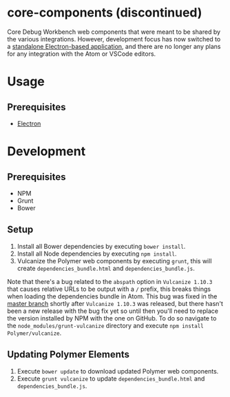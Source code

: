 # core-components (discontinued)
Core Debug Workbench web components that were meant to be shared by the various integrations.
However, development focus has now switched to a
[standalone Electron-based application](https://github.com/debugworkbench/hydragon), and
there are no longer any plans for any integration with the Atom or VSCode editors.

Usage
=====

Prerequisites
-------------
- [Electron](https://github.com/atom/electron/)

Development
===========

Prerequisites
-------------
- NPM
- Grunt
- Bower

Setup
-----
1. Install all Bower dependencies by executing `bower install`.
2. Install all Node dependencies by executing `npm install`.
3. Vulcanize the Polymer web components by executing `grunt`, this will create
`dependencies_bundle.html` and `dependencies_bundle.js`.

Note that there's a bug related to the `abspath` option in `Vulcanize 1.10.3` that causes
relative URLs to be output with a `/` prefix, this breaks things when loading the dependencies
bundle in Atom. This bug was fixed in the
[master branch](https://github.com/Polymer/vulcanize/commit/08c56b8576bcb6d8be2ad82ad6885d9e705ee1a9)
shortly after `Vulcanize 1.10.3` was released, but there hasn't been a new release with the bug
fix yet so until then you'll need to replace the version installed by NPM with the one on GitHub.
To do so navigate to the `node_modules/grunt-vulcanize` directory and execute
`npm install Polymer/vulcanize`.

Updating Polymer Elements
-------------------------
1. Execute `bower update` to download updated Polymer web components.
2. Execute `grunt vulcanize` to update `dependencies_bundle.html` and `dependencies_bundle.js`.
